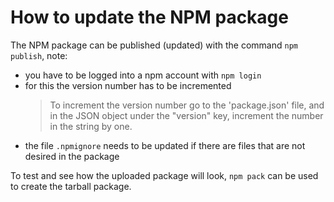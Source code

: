 # How to update the NPM package

The NPM package can be published (updated) with the command `npm publish`, note:
- you have to be logged into a npm account with `npm login`
- for this the version number has to be incremented
    > To increment the version number go to the 'package.json' file, and in the JSON object under the "version" key, increment the number in the string by one.
- the file `.npmignore` needs to be updated if there are files that are not desired in the package

To test and see how the uploaded package will look, `npm pack` can be used to create the tarball package.